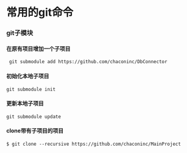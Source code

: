 # 常用的git命令

### git子模块

#### 在原有项目增加一个子项目

```shell
 git submodule add https://github.com/chaconinc/DbConnector
```

#### 初始化本地子项目

```shell
git submodule init
```

#### 更新本地子项目

```shell
git submodule update
```

#### clone带有子项目的项目

```shell
$ git clone --recursive https://github.com/chaconinc/MainProject
```

